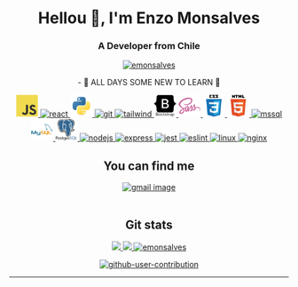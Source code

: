 <h1 align="center">Hellou 👋, I'm Enzo Monsalves</h1>
<h3 align="center">A Developer from Chile</h3>
<p align="center"> <a href="#"> <img src="https://komarev.com/ghpvc/?username=emonsalves&label=Profile%20views&color=0e75b6&style=flat" alt="emonsalves" /> </a></p> 
<div align="center"> - 🌱 ALL DAYS SOME NEW TO LEARN 🌳 </div>
<p align="center">
<a href="#"><img src="https://raw.githubusercontent.com/devicons/devicon/master/icons/javascript/javascript-original.svg" alt="javascript" width="40" height="40"/> </a>
<a href="#"><img src="https://cdn.jsdelivr.net/gh/devicons/devicon/icons/react/react-original.svg" alt="react" width="40" height="40"/> </a>
<a href="#"><img src="https://raw.githubusercontent.com/devicons/devicon/master/icons/python/python-original.svg" alt="python" width="40" height="40"/> </a>
<a href="#"><img src="https://www.vectorlogo.zone/logos/git-scm/git-scm-icon.svg" alt="git" width="40" height="40"/> </a>
<a href="#"><img src="https://cdn.jsdelivr.net/gh/devicons/devicon/icons/tailwindcss/tailwindcss-plain.svg" alt="tailwind" width="40" height="40"/> </a>
<a href="#"><img src="https://raw.githubusercontent.com/devicons/devicon/master/icons/bootstrap/bootstrap-plain-wordmark.svg" alt="bootstrap" width="40" height="40"/> </a>
<a href="#"><img src="https://raw.githubusercontent.com/devicons/devicon/master/icons/sass/sass-original.svg" alt="sass" width="40" height="40"/> </a>
<a href="#"><img src="https://raw.githubusercontent.com/devicons/devicon/master/icons/css3/css3-original-wordmark.svg" alt="css3" width="40" height="40"/> </a>
<a href="#"><img src="https://raw.githubusercontent.com/devicons/devicon/master/icons/html5/html5-original-wordmark.svg" alt="html5" width="40" height="40"/> </a>
<a href="#"><img src="https://www.svgrepo.com/show/303229/microsoft-sql-server-logo.svg" alt="mssql" width="40" height="40"/> </a>
<a href="#"><img src="https://raw.githubusercontent.com/devicons/devicon/master/icons/mysql/mysql-original-wordmark.svg" alt="mysql" width="40" height="40"/> </a>
<a href="#"><img src="https://raw.githubusercontent.com/devicons/devicon/master/icons/postgresql/postgresql-original-wordmark.svg" alt="postgresql" width="40" height="40"/> </a>
<a href="#"><img src="https://cdn.jsdelivr.net/gh/devicons/devicon/icons/nodejs/nodejs-plain.svg" alt="nodejs" width="40" height="40"/> </a>
<a href="#"><img src="https://icongr.am/devicon/express-original.svg?color=ffffff" alt="express" width="40" height="40"/> </a>
<a href="#"><img src="https://cdn.jsdelivr.net/gh/devicons/devicon/icons/jest/jest-plain.svg" alt="jest" width="40" height="40"/> </a>
<a href="#"><img src="https://cdn.jsdelivr.net/gh/devicons/devicon/icons/eslint/eslint-original-wordmark.svg" alt="eslint" width="40" height="40"/> </a>
<a href="#"><img src="https://cdn.jsdelivr.net/gh/devicons/devicon/icons/linux/linux-original.svg" alt="linux" width="40" height="40"/> </a>
<a href="#"><img src="https://icongr.am/devicon/nginx-original.svg" alt="nginx" width="40" height="40"/> </a>
</p>
<div align="center">
 <h2>You can find me </h2>
</div>
 <div align="center">
  <a href="mailto:ingeniero.monsalves@gmail.com?Subject=Connect%20by%20Github">
    <img src="https://img.shields.io/badge/Gmail-D14836?style=for-the-badge&logo=gmail&logoColor=white"
      alt="gmail image" />
  </a>
</div>
<br>
<div align="center">
 <h2>Git stats</h2>
</div>
<div align="center">
<a href="#"> 
<img height="180em" src="https://github-readme-stats.vercel.app/api?username=emonsalves&show_icons=true&theme=dark&include_all_commits=true&count_private=true"/> 
</a>
<a href="#">
<img height="180em" src="https://github-readme-stats.vercel.app/api/top-langs/?username=emonsalves&layout=compact&langs_count=7&theme=dark"/>
</a>
<a href="#">
<img src="https://github-readme-streak-stats.herokuapp.com/?user=emonsalves&layout=compact&langs_count=7&theme=dark" alt="emonsalves" />
</a>

<a href="#">
  
![github-user-contribution](https://user-images.githubusercontent.com/79938668/198180856-c2d37d66-c677-42c3-b829-dee5458a86a7.svg)
  
</a>
<div>
<hr>
